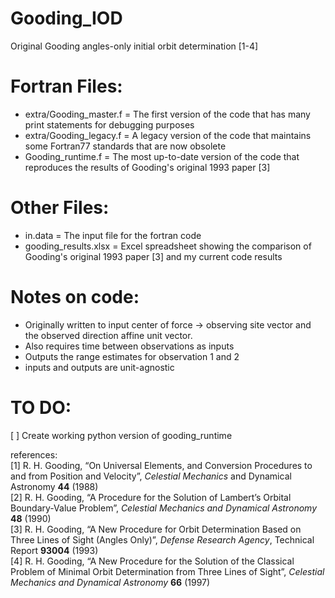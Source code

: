 # Gooding_IOD
Original Gooding angles-only initial orbit determination [1-4]

# Fortran Files:
- extra/Gooding_master.f = The first version of the code that has many print statements for debugging purposes
- extra/Gooding_legacy.f =  A legacy version of the code that maintains some Fortran77 standards that are now obsolete
- Gooding_runtime.f = The most up-to-date version of the code that reproduces the results of Gooding's original 1993 paper [3]

# Other Files:
- in.data = The input file for the fortran code
- gooding_results.xlsx = Excel spreadsheet showing the comparison of Gooding's original 1993 paper [3] and my current code results

# Notes on code:
- Originally written to input center of force -> observing site vector and the observed direction affine unit vector.
- Also requires time between observations as inputs
- Outputs the range estimates for observation 1 and 2
- inputs and outputs are unit-agnostic


# TO DO:
[ ] Create working python version of gooding_runtime

references:<br>
[1] R. H. Gooding, “On Universal Elements, and Conversion Procedures to and from Position and Velocity”, _Celestial Mechanics_ and Dynamical Astronomy **44** (1988)<br>
[2] R. H. Gooding, “A Procedure for the Solution of Lambert’s Orbital Boundary-Value Problem”, _Celestial Mechanics and Dynamical Astronomy_ **48** (1990)<br>
[3] R. H. Gooding, “A New Procedure for Orbit Determination Based on Three Lines of Sight (Angles Only)”, _Defense Research Agency_, Technical Report **93004** (1993)<br>
[4] R. H. Gooding, “A New Procedure for the Solution of the Classical Problem of Minimal Orbit Determination from Three Lines of Sight”, _Celestial Mechanics and Dynamical Astronomy_ **66** (1997)<br>
